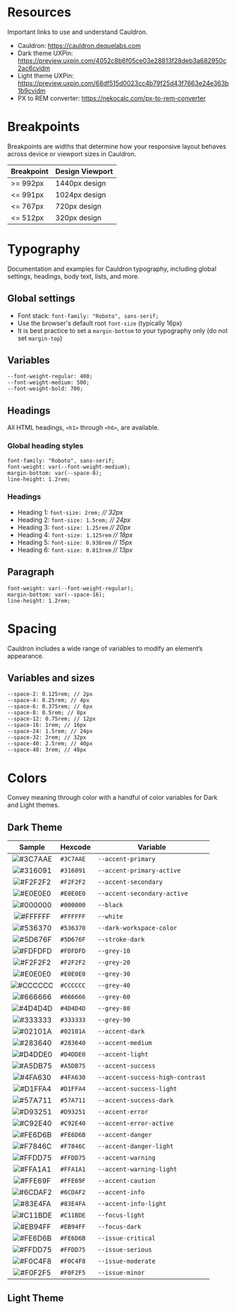 # Resources
Important links to use and understand Cauldron.

- Cauldron: https://cauldron.dequelabs.com
- Dark theme UXPin: https://preview.uxpin.com/4052c8b6f05ce03e28813f28deb3a682950c2ac6cvidm
- Light theme UXPin: https://preview.uxpin.com/68df515d0023cc4b79f25d43f7663e24e363b1b9cvidm
- PX to REM converter: https://nekocalc.com/px-to-rem-converter

# Breakpoints
Breakpoints are widths that determine how your responsive layout behaves across device or viewport sizes in Cauldron.

| Breakpoint  | Design Viewport |
| ------------- | ------------- |
| >= 992px  | 1440px design |
| <= 991px  | 1024px design |
| <= 767px  | 720px design |
| <= 512px  | 320px design |

# Typography
Documentation and examples for Cauldron typography, including global settings, headings, body text, lists, and more.

## Global settings
* Font stack: `font-family: "Roboto", sans-serif;`
* Use the browser's default root `font-size` (typically 16px)
* It is best practice to set a `margin-bottom` to your typography only (do not set `margin-top`)

## Variables
```
--font-weight-regular: 400;
--font-weight-medium: 500;
--font-weight-bold: 700;
```

## Headings
All HTML headings, `<h1>` through `<h6>`, are available.

### Global heading styles
```
font-family: "Roboto", sans-serif;
font-weight: var(--font-weight-medium);
margin-bottom: var(--space-8);
line-height: 1.2rem;
```

### Headings
- Heading 1: `font-size: 2rem;` _// 32px_
- Heading 2: `font-size: 1.5rem;` _// 24px_
- Heading 3: `font-size: 1.25rem` _// 20px_
- Heading 4: `font-size: 1.125rem` _// 18px_
- Heading 5: `font-size: 0.938rem` _// 15px_
- Heading 6: `font-size: 0.813rem` _// 13px_

## Paragraph
```
font-weight: var(--font-weight-regular);
margin-bottom: var(--space-16);
line-height: 1.2rem;
```

# Spacing
Cauldron includes a wide range of variables to modify an element’s appearance.

## Variables and sizes
```
--space-2: 0.125rem; // 2px
--space-4: 0.25rem; // 4px
--space-6: 0.375rem; // 6px
--space-8: 0.5rem; // 8px
--space-12: 0.75rem; // 12px
--space-16: 1rem; // 16px
--space-24: 1.5rem; // 24px
--space-32: 2rem; // 32px
--space-40: 2.5rem; // 40px
--space-48: 3rem; // 48px
```

# Colors
Convey meaning through color with a handful of color variables for Dark and Light themes.

## Dark Theme
| Sample | Hexcode | Variable |
| :---: | --- | --- |
| ![#3C7AAE](https://placehold.co/20x20/3C7AAE/3C7AAE.png) | `#3C7AAE` | `--accent-primary` |
| ![#316091](https://placehold.co/20x20/316091/316091.png) | `#316091` | `--accent-primary-active` |
| ![#F2F2F2](https://placehold.co/20x20/F2F2F2/F2F2F2.png) | `#F2F2F2` | `--accent-secondary` |
| ![#E0E0E0](https://placehold.co/20x20/E0E0E0/E0E0E0.png) | `#E0E0E0` | `--accent-secondary-active` |
| ![#000000](https://placehold.co/20x20/000000/000000.png) | `#000000` | `--black` |
| ![#FFFFFF](https://placehold.co/20x20/FFFFFF/FFFFFF.png) | `#FFFFFF` | `--white` |
| ![#536370](https://placehold.co/20x20/536370/536370.png) | `#536370` | `--dark-workspace-color` |
| ![#5D676F](https://placehold.co/20x20/5D676F/5D676F.png) | `#5D676F` | `--stroke-dark` |
| ![#FDFDFD](https://placehold.co/20x20/FDFDFD/FDFDFD.png) | `#FDFDFD` | `--grey-10` |
| ![#F2F2F2](https://placehold.co/20x20/F2F2F2/F2F2F2.png) | `#F2F2F2` | `--grey-20` |
| ![#E0E0E0](https://placehold.co/20x20/E0E0E0/E0E0E0.png) | `#E0E0E0` | `--grey-30` |
| ![#CCCCCC](https://placehold.co/20x20/CCCCCC/CCCCCC.png) | `#CCCCCC` | `--grey-40` |
| ![#666666](https://placehold.co/20x20/666666/666666.png) | `#666666` | `--grey-60` |
| ![#4D4D4D](https://placehold.co/20x20/4D4D4D/4D4D4D.png) | `#4D4D4D` | `--grey-80` |
| ![#333333](https://placehold.co/20x20/333333/333333.png) | `#333333` | `--grey-90` |
| ![#02101A](https://placehold.co/20x20/02101A/02101A.png) | `#02101A` | `--accent-dark` |
| ![#283640](https://placehold.co/20x20/283640/283640.png) | `#283640` | `--accent-medium` |
| ![#D4DDE0](https://placehold.co/20x20/D4DDE0/D4DDE0.png) | `#D4DDE0` | `--accent-light` |
| ![#A5DB75](https://placehold.co/20x20/A5DB75/A5DB75.png) | `#A5DB75` | `--accent-success` |
| ![#4FA630](https://placehold.co/20x20/4FA630/4FA630.png) | `#4FA630` | `--accent-success-high-contrast` |
| ![#D1FFA4](https://placehold.co/20x20/D1FFA4/D1FFA4.png) | `#D1FFA4` | `--accent-success-light` |
| ![#57A711](https://placehold.co/20x20/57A711/57A711.png) | `#57A711` | `--accent-success-dark` |
| ![#D93251](https://placehold.co/20x20/57A711/D93251.png) | `#D93251` | `--accent-error` |
| ![#C92E40](https://placehold.co/20x20/C92E40/C92E40.png) | `#C92E40` | `--accent-error-active` |
| ![#FE6D6B](https://placehold.co/20x20/FE6D6B/FE6D6B.png) | `#FE6D6B` | `--accent-danger` |
| ![#F7846C](https://placehold.co/20x20/F7846C/F7846C.png) | `#F7846C` | `--accent-danger-light` |
| ![#FFDD75](https://placehold.co/20x20/FFDD75/FFDD75.png) | `#FFDD75` | `--accent-warning` |
| ![#FFA1A1](https://placehold.co/20x20/FFA1A1/FFA1A1.png) | `#FFA1A1` | `--accent-warning-light` |
| ![#FFE69F](https://placehold.co/20x20/FFE69F/FFE69F.png) | `#FFE69F` | `--accent-caution` |
| ![#6CDAF2](https://placehold.co/20x20/6CDAF2/6CDAF2.png) | `#6CDAF2` | `--accent-info` |
| ![#83E4FA](https://placehold.co/20x20/83E4FA/83E4FA.png) | `#83E4FA` | `--accent-info-light` |
| ![#C11BDE](https://placehold.co/20x20/C11BDE/C11BDE.png) | `#C11BDE` | `--focus-light` |
| ![#EB94FF](https://placehold.co/20x20/EB94FF/EB94FF.png) | `#EB94FF` | `--focus-dark` |
| ![#FE6D6B](https://placehold.co/20x20/FE6D6B/FE6D6B.png) | `#FE6D6B` | `--issue-critical` |
| ![#FFDD75](https://placehold.co/20x20/FFDD75/FFDD75.png) | `#FFDD75` | `--issue-serious` |
| ![#F0C4F8](https://placehold.co/20x20/F0C4F8/F0C4F8.png) | `#F0C4F8` | `--issue-moderate` |
| ![#F0F2F5](https://placehold.co/20x20/F0F2F5/F0F2F5.png) | `#F0F2F5` | `--issue-minor` |

## Light Theme
